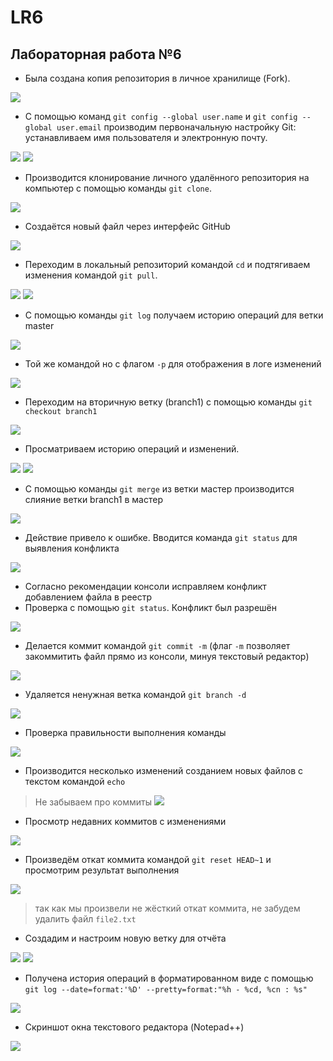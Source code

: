 # LR6
## Лабораторная работа №6
- Была создана копия репозитория в личное хранилище (Fork).

![](https://github.com/regina7856/LR6/blob/report/screens/1.jpg)

- С помощью команд `git config --global user.name` и `git config --global user.email` производим первоначальную настройку Git: устанавливаем имя пользователя и электронную почту.

![](https://github.com/regina7856/LR6/blob/report/screens/2.jpg)
![](https://github.com/regina7856/LR6/blob/report/screens/3.jpg)

- Производится клонирование личного удалённого репозитория на компьютер с помощью команды `git clone`.

![](https://github.com/regina7856/LR6/blob/report/screens/4.jpg)

- Создаётся новый файл через интерфейс GitHub

![](https://github.com/regina7856/LR6/blob/report/screens/5.jpg)

- Переходим в локальный репозиторий командой `cd` и подтягиваем изменения командой `git pull`.

![](https://github.com/regina7856/LR6/blob/report/screens/6.jpg)
![](https://github.com/regina7856/LR6/blob/report/screens/7.jpg)

- С помощью команды `git log` получаем историю операций для ветки master

![](https://github.com/regina7856/LR6/blob/report/screens/8.jpg)

- Той же командой но с флагом `-p` для отображения в логе изменений

![](https://github.com/regina7856/LR6/blob/report/screens/9.jpg)

- Переходим на вторичную ветку (branch1) с помощью команды `git checkout branch1`

![](https://github.com/regina7856/LR6/blob/report/screens/10.jpg)

- Просматриваем историю операций и изменений.

![](https://github.com/regina7856/LR6/blob/report/screens/11.jpg)
![](https://github.com/regina7856/LR6/blob/report/screens/12.jpg)

- С помощью команды `git merge` из ветки мастер производится слияние ветки branch1 в мастер

![](https://github.com/regina7856/LR6/blob/report/screens/13.jpg)

- Действие привело к ошибке. Вводится команда `git status` для выявления конфликта

![](https://github.com/regina7856/LR6/blob/report/screens/14.jpg)

- Согласно рекомендации консоли исправляем конфликт добавлением файла в реестр
- Проверка с помощью `git status`. Конфликт был разрешён

![](https://github.com/regina7856/LR6/blob/report/screens/15.jpg)

- Делается коммит командой `git commit -m` (флаг `-m` позволяет закоммитить файл прямо из консоли, минуя текстовый редактор)

![](https://github.com/regina7856/LR6/blob/report/screens/16.jpg)

- Удаляется ненужная ветка командой `git branch -d`

![](https://github.com/regina7856/LR6/blob/report/screens/17.jpg)

- Проверка правильности выполнения команды

![](https://github.com/regina7856/LR6/blob/report/screens/18.jpg)

- Производится несколько изменений созданием новых файлов с текстом командой `echo`
> Не забываем про коммиты
![](https://github.com/regina7856/LR6/blob/report/screens/19.jpg)

- Просмотр недавних коммитов с изменениями

![](https://github.com/regina7856/LR6/blob/report/screens/20.jpg)

- Произведём откат коммита командой `git reset HEAD~1` и просмотрим результат выполнения

![](https://github.com/regina7856/LR6/blob/report/screens/21.jpg)

> так как мы произвели не жёсткий откат коммита, не забудем удалить файл `file2.txt`

- Создадим и настроим новую ветку для отчёта

![](https://github.com/regina7856/LR6/blob/report/screens/22.jpg)
![](https://github.com/regina7856/LR6/blob/report/screens/23.jpg)

- Получена история операций в форматированном виде с помощью `git log --date=format:'%D' --pretty=format:"%h - %cd, %cn : %s"`

![](https://github.com/regina7856/LR6/blob/report/screens/24.jpg)

- Скриншот окна текстового редактора (Notepad++)

![](https://github.com/regina7856/LR6/blob/report/screens/25.jpg)
